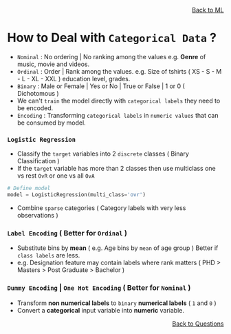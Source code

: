 <p align='right'><a align="right" href="https://github.com/KIRANKUMAR7296/Library/blob/main/Machine%20Learning/Machine%20Learning%20Models.md">Back to ML</a></p>

# How to Deal with `Categorical Data` ?

- `Nominal` : No ordering | No ranking among the values e.g. **Genre** of music, movie and videos.
- `Ordinal` : Order | Rank among the values. e.g. Size of tshirts ( XS - S - M - L - XL - XXL ) education level, grades. 
- `Binary` : Male or Female | Yes or No | True or False | 1 or 0 ( Dichotomous )
- We can't `train` the model directly with `categorical labels` they need to be encoded.
- `Encoding` : Transforming `categorical labels` in `numeric values` that can be consumed by model.

### `Logistic Regression`
- Classify the `target` variables into 2 `discrete` classes ( Binary Classification )
- If the `target` variable has more than 2 classes then use multiclass one vs rest `OvR` or one vs all `OvA`
```python
# Define model
model = LogisticRegression(multi_class='ovr')
```
- Combine `sparse` categories ( Category labels with very less observations )

### `Label Encoding` ( Better for `Ordinal` )
- Substitute bins by **mean** ( e.g. Age bins by `mean` of age group ) Better if `class labels` are less.
- e.g. Designation feature may contain labels where rank matters ( PHD > Masters > Post Graduate > Bachelor )

### `Dummy Encoding` | `One Hot Encoding` ( Better for `Nominal` )
- Transform **non numerical labels** to `binary` **numerical labels** ( `1` and `0` ) 
- Convert a **categorical** input variable into **numeric** variable.

<p align='right'><a align="right" href="https://github.com/KIRANKUMAR7296/Library/blob/main/Interview.md">Back to Questions</a></p>
